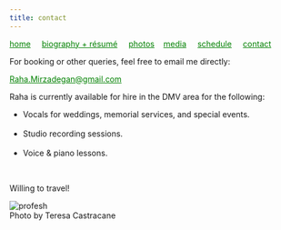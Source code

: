 ```yaml
---
title: contact
---
```

<style>
a { color: green; } 
</style>
[home](/)&nbsp;&nbsp;&nbsp;&nbsp; [biography + résumé](/about.html)&nbsp;&nbsp;&nbsp;&nbsp; [photos](/photos.html)&nbsp;&nbsp;&nbsp; [media](/media.html)&nbsp;&nbsp;&nbsp;&nbsp; [schedule](/schedule.html)&nbsp;&nbsp;&nbsp;&nbsp; [contact](/contact.html)

For booking or other queries, feel free to email me directly:

Raha.Mirzadegan@gmail.com

Raha is currently available for hire in the DMV area for the following:
<p style="text-align:left">
<ul>
<li>Vocals for weddings, memorial services, and special events. </li><br />
<li>Studio recording sessions. </li><br />
<li>Voice & piano lessons. </li></ul><br />
</p>

Willing to travel!

![profesh](https://raharules.github.io/004_Raha-(ZF-6489-43094-1-001).jpg) <br />
Photo by Teresa Castracane
